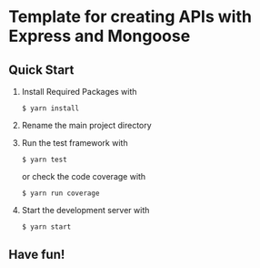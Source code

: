 # Template for creating APIs with Express and Mongoose

## Quick Start

1.  Install Required Packages with

        $ yarn install

2.  Rename the main project directory

3.  Run the test framework with

        $ yarn test

    or check the code coverage with

        $ yarn run coverage

4.  Start the development server with

        $ yarn start

## Have fun!
